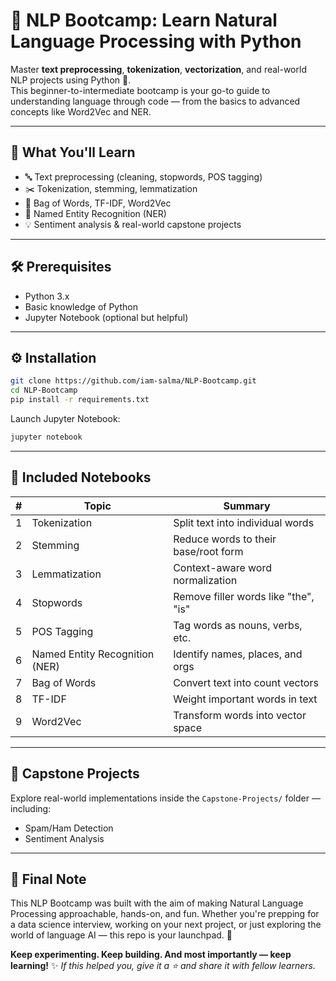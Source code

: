 # 💬 NLP Bootcamp: Learn Natural Language Processing with Python

Master **text preprocessing**, **tokenization**, **vectorization**, and real-world NLP projects using Python 🐍.  
This beginner-to-intermediate bootcamp is your go-to guide to understanding language through code — from the basics to advanced concepts like Word2Vec and NER.

---

## 🚀 What You'll Learn

- 🔤 Text preprocessing (cleaning, stopwords, POS tagging)
- ✂️ Tokenization, stemming, lemmatization
- 🧠 Bag of Words, TF-IDF, Word2Vec
- 📌 Named Entity Recognition (NER)
- 💡 Sentiment analysis & real-world capstone projects

---

## 🛠️ Prerequisites

- Python 3.x
- Basic knowledge of Python
- Jupyter Notebook (optional but helpful)

---

## ⚙️ Installation

```bash
git clone https://github.com/iam-salma/NLP-Bootcamp.git
cd NLP-Bootcamp
pip install -r requirements.txt
```

Launch Jupyter Notebook:

```bash
jupyter notebook
```

---

## 📒 Included Notebooks

| #  | Topic                          | Summary                                   |
|----|--------------------------------|-------------------------------------------|
| 1  | Tokenization                   | Split text into individual words          |
| 2  | Stemming                       | Reduce words to their base/root form      |
| 3  | Lemmatization                  | Context-aware word normalization          |
| 4  | Stopwords                      | Remove filler words like "the", "is"      |
| 5  | POS Tagging                    | Tag words as nouns, verbs, etc.           |
| 6  | Named Entity Recognition (NER) | Identify names, places, and orgs          |
| 7  | Bag of Words                   | Convert text into count vectors           |
| 8  | TF-IDF                         | Weight important words in text            |
| 9  | Word2Vec                       | Transform words into vector space         |

---

## 💼 Capstone Projects

Explore real-world implementations inside the `Capstone-Projects/` folder — including:
- Spam/Ham Detection
- Sentiment Analysis

---

## 🙌 Final Note

This NLP Bootcamp was built with the aim of making Natural Language Processing approachable, hands-on, and fun. Whether you're prepping for a data science interview, working on your next project, or just exploring the world of language AI — this repo is your launchpad. 🚀

**Keep experimenting. Keep building. And most importantly — keep learning!** ✨
_If this helped you, give it a ⭐ and share it with fellow learners._

